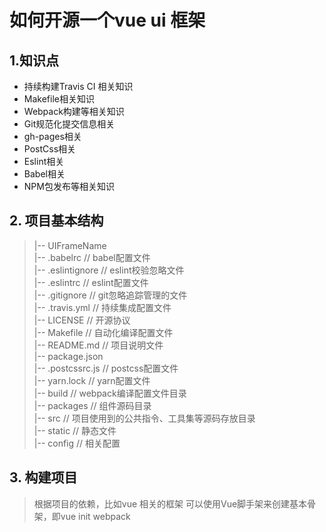 # 如何开源一个vue ui 框架

## 1.知识点

* 持续构建Travis CI 相关知识
* Makefile相关知识
* Webpack构建等相关知识
* Git规范化提交信息相关
* gh-pages相关
* PostCss相关
* Eslint相关
* Babel相关
* NPM包发布等相关知识

## 2. 项目基本结构

<blockquote>
  |-- UIFrameName<br>
  |-- .babelrc // babel配置文件<br>
  |-- .eslintignore // eslint校验忽略文件<br>
  |-- .eslintrc // eslint配置文件<br>
  |-- .gitignore // git忽略追踪管理的文件<br>
  |-- .travis.yml // 持续集成配置文件<br>
  |-- LICENSE	// 开源协议<br>
  |-- Makefile	// 自动化编译配置文件<br>
  |-- README.md	// 项目说明文件<br>
  |-- package.json	<br>
  |-- .postcssrc.js	// postcss配置文件<br>
  |-- yarn.lock	// yarn配置文件<br>
  |-- build	// webpack编译配置文件目录<br>
  |-- packages	// 组件源码目录<br>
  |-- src	// 项目使用到的公共指令、工具集等源码存放目录<br>
  |-- static  // 静态文件<br>
  |-- config  // 相关配置
</blockquote>

## 3. 构建项目

> 根据项目的依赖，比如vue 相关的框架 可以使用Vue脚手架来创建基本骨架，即vue init webpack 